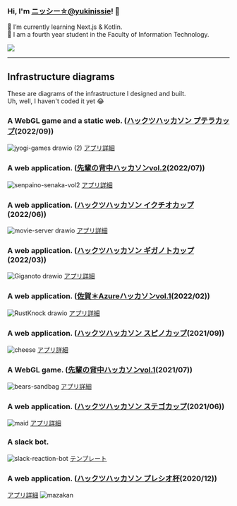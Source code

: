 ### Hi, I'm [ニッシー☆@yukinissie](https://twitter.com/yukinissie)! 👋

🌱 I’m currently learning Next.js & Kotlin.<br>
🏫 I am a fourth year student in the Faculty of Information Technology.

<a href="https://github.com/anuraghazra/github-readme-stats" style="display:block">
  <img src="https://github-readme-stats.vercel.app/api?username=yukinissie&count_private=true&show_icons=true&theme=chartreuse-dark" />
</a>
<!--
<a href="https://github.com/anuraghazra/github-readme-stats" style="display:block">
  <img align="left" src="https://github-readme-stats.vercel.app/api/top-langs/?username=yukinissie&theme=chartreuse-dark&langs_count=4&hide=php" />
</a>
-->

<hr>

## Infrastructure diagrams

These are diagrams of the infrastructure I designed and built.<br>
Uh, well, I haven't coded it yet 😂

### A WebGL game and a static web. ([ハックツハッカソン プテラカップ](https://hackz-community.doorkeeper.jp/events/139666)(2022/09))
![jyogi-games drawio (2)](https://user-images.githubusercontent.com/38881185/192003799-06f9ba1d-a20a-48c7-b0f8-e6625bb1dc88.png)
[アプリ詳細](https://topaz.dev/projects/0bdca801952a9a59bba7)

### A web application. ([先輩の背中ハッカソンvol.2](https://hackz-community.doorkeeper.jp/events/138442)(2022/07))
![senpaino-senaka-vol2](https://user-images.githubusercontent.com/38881185/192004699-1a9a4810-8a2f-48e5-8e4c-d7866df41c3c.png)
[アプリ詳細](https://topaz.dev/projects/8a75f0f1a40778afe31a)

### A web application. ([ハックツハッカソン イクチオカップ](https://cup.hackz.team/ichthyo/)(2022/06))
![movie-server drawio](https://user-images.githubusercontent.com/38881185/192002846-0ce654d2-2efb-4659-b421-1879b82fd393.png)
[アプリ詳細](https://topaz.dev/projects/50a804868af6407eb504)

### A web application. ([ハックツハッカソン ギガノトカップ](https://cup.hackz.team/giganoto/)(2022/03))
![Giganoto drawio](https://user-images.githubusercontent.com/38881185/191999188-7949fc7c-c943-44e6-9b0d-27db90e827a8.png)
[アプリ詳細](https://topaz.dev/projects/4f42624a1a4028f63363)

### A web application. ([佐賀＊Azureハッカソンvol.1](https://hackz.team/news/2NI9kKjmcoVfALGaw2luVR)(2022/02))
![RustKnock drawio](https://user-images.githubusercontent.com/38881185/192002120-0d074277-69f7-4341-83ae-df2528379b63.png)
[アプリ詳細](https://topaz.dev/projects/0d7368a458c22aab0b6f)

### A web application. ([ハックツハッカソン スピノカップ](https://cup.hackz.team/spino/)(2021/09))
![cheese](https://user-images.githubusercontent.com/38881185/137230199-98ddb642-27a0-4423-851b-14c56710a49b.png)
[アプリ詳細](https://topaz.dev/projects/dd936bbcc01a5be88082)

### A WebGL game. ([先輩の背中ハッカソンvol.1](https://hackz.connpass.com/event/217791/)(2021/07))
![bears-sandbag](https://user-images.githubusercontent.com/38881185/137230240-ba24c81c-2f17-4509-a230-6c5c0fd9a3ec.png)
[アプリ詳細](https://topaz.dev/projects/207c286d525ad968e969)

### A web application. ([ハックツハッカソン ステゴカップ](https://cup.hackz.team/stego/)(2021/06))
![maid](https://user-images.githubusercontent.com/38881185/137230243-ad319f1b-9728-4347-8fb9-651c23bd2801.png)
[アプリ詳細](https://topaz.dev/projects/83e136f000385d10c09f)

### A slack bot.
![slack-reaction-bot](https://user-images.githubusercontent.com/38881185/137230248-223335fc-4087-48af-94ff-9436aefb0f4a.png)
[テンプレート](https://github.com/yukinissie/slack-bot-template)

### A web application. ([ハックツハッカソン プレシオ杯](https://plesio.hackz.team/)(2020/12))
[アプリ詳細](https://topaz.dev/projects/c18n85223akg00aug5mg)
![mazakan](https://user-images.githubusercontent.com/38881185/137230252-1ea6d34e-fe22-4034-b517-ae9a7bd53bcc.png)
